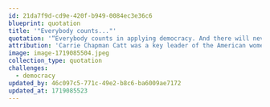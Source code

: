 ```yaml
---
id: 21da7f9d-cd9e-420f-b949-0084ec3e36c6
blueprint: quotation
title: '"Everybody counts..."'
quotation: '“Everybody counts in applying democracy. And there will never be a true democracy until every responsible and law-abiding adult in it, without regard to race, sex, color or creed, has his or her own inalienable and unpurchasable voice in government.”'
attribution: 'Carrie Chapman Catt was a key leader of the American women’s suffrage movement. Her oratory and organizational skills led to ratification of the 19th Amendment to the U.S. Constitution granting women the right to vote in August 1920.'
image: image-1719085504.jpeg
collection_type: quotation
challenges:
  - democracy
updated_by: 46c097c5-771c-49e2-b8c6-ba6009ae7172
updated_at: 1719085523
---
```

